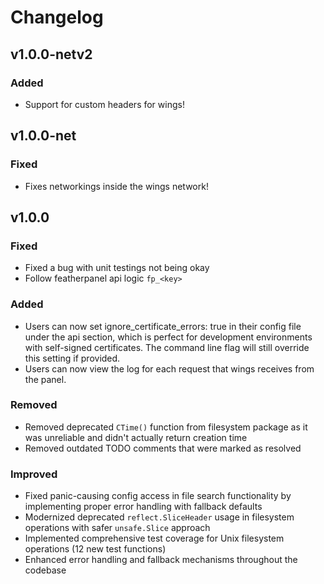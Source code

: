 # Changelog

## v1.0.0-netv2

### Added
* Support for custom headers for wings!

## v1.0.0-net

### Fixed
* Fixes networkings inside the wings network!

## v1.0.0

### Fixed
* Fixed a bug with unit testings not being okay
* Follow featherpanel api logic `fp_<key>`

### Added
* Users can now set ignore_certificate_errors: true in their config file under the api section, which is perfect for development environments with self-signed certificates. The command line flag will still override this setting if provided.
* Users can now view the log for each request that wings receives from the panel.

### Removed
* Removed deprecated `CTime()` function from filesystem package as it was unreliable and didn't actually return creation time
* Removed outdated TODO comments that were marked as resolved

### Improved
* Fixed panic-causing config access in file search functionality by implementing proper error handling with fallback defaults
* Modernized deprecated `reflect.SliceHeader` usage in filesystem operations with safer `unsafe.Slice` approach
* Implemented comprehensive test coverage for Unix filesystem operations (12 new test functions)
* Enhanced error handling and fallback mechanisms throughout the codebase